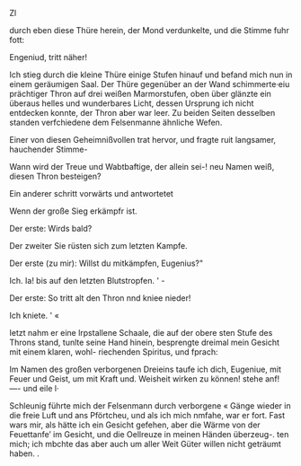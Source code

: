 Zl

durch eben diese Thüre herein, der Mond verdunkelte, und
die Stimme fuhr fott:

Engeniud, tritt näher!

Ich stieg durch die kleine Thüre einige Stufen hinauf
und befand mich nun in einem geräumigen Saal. Der
Thüre gegenüber an der Wand schimmerte·eiu prächtiger
Thron auf drei weißen Marmorstufen, oben über glänzte
ein überaus helles und wunderbares Licht, dessen Ursprung
ich nicht entdecken konnte, der Thron aber war leer. Zu
beiden Seiten desselben standen verfchiedene dem Felsenmanne
ähnliche Wefen.

Einer von diesen Geheimnißvollen trat hervor, und fragte
ruit langsamer, hauchender Stimme-

Wann wird der Treue und Wabtbaftige, der allein sei-!
neu Namen weiß, diesen Thron besteigen?

Ein anderer schritt vorwärts und antwortetet

Wenn der große Sieg erkämpfr ist.

Der erste: Wirds bald?

Der zweiter Sie rüsten sich zum letzten Kampfe.

Der erste (zu mir): Willst du mitkämpfen, Eugenius?"

Ich. Ia! bis auf den letzten Blutstropfen. ' -

Der erste: So tritt alt den Thron nnd kniee nieder!

Ich kniete. ' «

Ietzt nahm er eine lrpstallene Schaale, die auf der obere
sten Stufe des Throns stand, tunlte seine Hand hinein,
besprengte dreimal mein Gesicht mit einem klaren, wohl-
riechenden Spiritus, und fprach:

Im Namen des großen verborgenen Dreieins taufe ich
dich, Eugeniue, mit Feuer und Geist, um mit Kraft und.
Weisheit wirken zu können! stehe anf! —- und eile l·

Schleunig führte mich der Felsenmann durch verborgene
« Gänge wieder in die freie Luft und ans Pförtcheu, und als
ich mich nmfahe, war er fort. Fast wars mir, als hätte
ich ein Gesicht gefehen, aber die Wärme von der Feuettanfe’
im Gesicht, und die Oellreuze in meinen Händen überzeug-.
ten mich; ich mbchte das aber auch um aller Weit Güter
willen nicht geträumt haben. .


